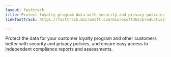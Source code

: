 ```yaml
---
layout: fasttrack
title: Protect loyalty program data with security and privacy policies
linkfasttrack: https://fasttrack.microsoft.com/microsoft365/productivitylibrary/Protect-loyalty-program-data-with-security-and-privacy-policies 

---
```

Protect the data for your customer loyalty program and other customers better with security and privacy policies, and ensure easy access to independent compliance reports and assessments.